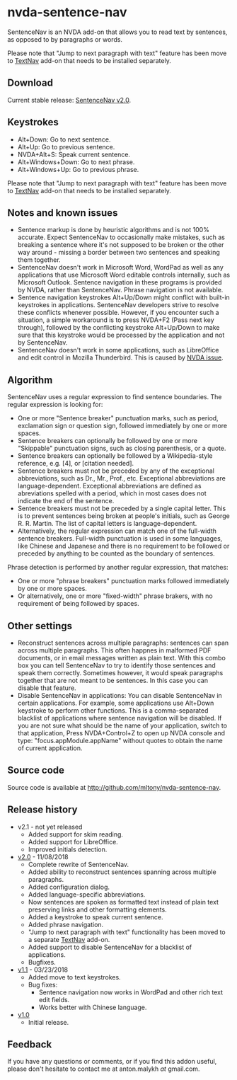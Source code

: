 # nvda-sentence-nav
SentenceNav is an NVDA add-on that allows you to read text by sentences, as opposed to by paragraphs or words.

Please note that "Jump to next  paragraph with text" feature has been move to [TextNav](http://github.com/mltony/nvda-text-nav/) add-on that needs to be installed separately.
## Download
Current stable release: 
[SentenceNav v2.0](https://github.com/mltony/nvda-sentence-nav/releases/download/v2.0/SentenceNav-2.0.nvda-addon).

## Keystrokes
* Alt+Down: Go to next sentence.
* Alt+Up: Go to previous sentence.
* NVDA+Alt+S: Speak current sentence.
* Alt+Windows+Down: Go to next phrase.
* Alt+Windows+Up: Go to previous phrase.

Please note that "Jump to next  paragraph with text" feature has been move to [TextNav](http://github.com/mltony/nvda-text-nav/) add-on that needs to be installed separately.

## Notes and known issues
* Sentence markup is done by heuristic algorithms and is not 100% accurate. Expect SentenceNav to occasionally make mistakes, such as breaking a sentence where it's not supposed to be broken or the other way around - missing a border between two sentences and speaking them together.
* SentenceNav doesn't work in Microsoft Word, WordPad as well as any applications that use Microsoft Word editable controls internally, such as Microsoft Outlook. Sentence navigation in these programs is provided by NVDA, rather than SentenceNav. Phrase navigation is not available.
* Sentence navigation keystrokes Alt+Up/Down might conflict with built-in keystrokes in applications. SentenceNav developers strive to resolve these conflicts whenever possible. However, if you encounter such a situation, a simple workaround is to press NVDA+F2 (Pass next key through), followed by the conflicting keystroke Alt+Up/Down to make sure that this keystroke would be processed by the application and not by SentenceNav.
* SentenceNav doesn't work in some applications, such as LibreOffice and edit control in Mozilla Thunderbird. This is caused by [NVDA issue](https://github.com/nvaccess/nvda/issues/9005).

## Algorithm
SentenceNav uses a regular expression to find sentence boundaries. The regular expression is looking for:
* One or more "Sentence breaker" punctuation marks, such as period, exclamation sign or question sign, followed immediately by one or more spaces.
* Sentence breakers can optionally be followed by one or more "Skippable" punctuation signs, such as closing parenthesis, or a quote.
* Sentence breakers can optionally be followed by a Wikipedia-style reference, e.g. [4], or [citation needed].
* Sentence breakers must not be preceded by any of the exceptional abbreviations, such as Dr., Mr., Prof., etc. Exceptional abbreviations are language-dependent. Exceptional abbreviations are defined as abreviations spelled with a period, which in most cases does not indicate the end of the sentence.
* Sentence breakers must not be preceded by a single capital letter. This is to prevent sentences being broken at people's initials, such as George R. R. Martin. The list of capital letters is language-dependent.
* Alternatively, the regular expression can match one of the full-width sentence breakers. Full-width punctuation is used in some languages, like Chinese and Japanese and there is no requirement to be followed or preceded by anything to be counted as the boundary of sentences.

Phrase detection is performed by another regular expression, that matches:
* One or more "phrase breakers" punctuation marks followed immediately by one or more spaces.
* Or alternatively, one or more "fixed-width" phrase brakers, with no requirement of being followed by spaces.

## Other settings
* Reconstruct sentences across multiple paragraphs: sentences can span across multiple paragraphs. This often happnes in malformed PDF documents, or in email messages written as plain text. With this combo box you can tell SentenceNav to try to identify those sentences and speak them correctly. Sometimes however, it would speak paragraphs together that are not meant to be sentences. In this case you can disable that feature.
* Disable SentenceNav in applications: You can disable SentenceNav in certain applications. For example, some applications use Alt+Down keystroke to perform other functions. This is a comma-separated blacklist of applications where sentence navigation will be disabled. If you are not sure what should be the name of your application, switch to that application, Press NVDA+Control+Z to open up NVDA console and type: "focus.appModule.appName" without quotes to obtain the name of current application.

## Source code
Source code is available at <http://github.com/mltony/nvda-sentence-nav>.

## Release history
* v2.1 - not yet released
  * Added support for skim reading.
  * Added support for LibreOffice.
  * Improved initials detection.
* [v2.0](https://github.com/mltony/nvda-sentence-nav/releases/download/v2.0/SentenceNav-2.0.nvda-addon) - 11/08/2018
  * Complete rewrite of SentenceNav.
  * Added ability to reconstruct sentences spanning across multiple paragraphs.
  * Added configuration dialog.
  * Added language-specific abbreviations.
  * Now sentences are spoken as formatted text instead of plain text preserving links and other formatting elements.
  * Added a keystroke to speak current sentence.
  * Added phrase navigation.
  * "Jump to next paragraph with text" functionality has been moved to a separate [TextNav](http://github.com/mltony/nvda-text-nav/) add-on.
  * Added support to disable SentenceNav for a blacklist of applications.
  * Bugfixes.
* [v1.1](https://github.com/mltony/nvda-sentence-nav/releases/download/v1.1/SentenceNav-1.1.nvda-addon) - 03/23/2018
  * Added move to text keystrokes.
  * Bug fixes:
      * Sentence navigation now works in WordPad and other rich text edit fields.
      * Works better with Chinese language.
* [v1.0](https://github.com/mltony/nvda-sentence-nav/releases/download/v1.0/SentenceNav-1.0.nvda-addon)
  * Initial release.



## Feedback
If you have any questions or comments, or if you find this addon useful, please don't hesitate to contact me at anton.malykh *at* gmail.com.
